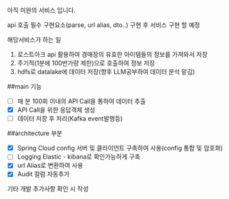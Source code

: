 아직 미완의 서비스 입니다.

api 호출 필수 구현요소(parse, url alias, dto..) 구현 후 서비스 구현 할 예정

해당서비스가 하는 일
1. 로스트아크 api 활용하여 경매장의 유효한 아이템들의 정보를 가져와서 저장
2. 주기적(1분에 100번가량 제한)으로 호출하여 정보 저장
3. hdfs로 datalake에 데이터 저장(향후 LLM공부하여 데이터 분석 맡김)



##main 기능
- [ ] 매 분 100회 이내의 API Call을 통하여 데이터 추출
- [X] API Call을 위한 응답객체 생성
- [ ] 데이터 저장 후 처리(Kafka event발행등)

##architecture 부분
- [X] Spring Cloud config 서버 및 클라이언트 구축하여 사용(config 통합 및 암호화)
- [ ] Logging Elastic - kibana로 확인가능하게 구축
- [X] url Alias로 변환하여 사용
- [X] Audit 컬럼 자동추가

기타 개발 추가사항 확인 시 작성
